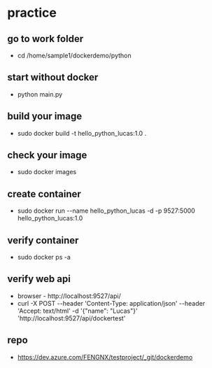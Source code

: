 # practice

## go to work folder

- cd /home/sample1/dockerdemo/python

## start without docker
- python main.py

## build your image

- sudo docker build -t hello_python_lucas:1.0 .

## check your image

- sudo docker images

## create container

- sudo docker run --name hello_python_lucas -d -p 9527:5000 hello_python_lucas:1.0

## verify container

- sudo docker ps -a

## verify web api

- browser - http://localhost:9527/api/
- curl -X POST --header 'Content-Type: application/json' --header 'Accept: text/html' -d '{"name": "Lucas"}' 'http://localhost:9527/api/dockertest'

## repo
- https://dev.azure.com/FENGNX/testproject/_git/dockerdemo